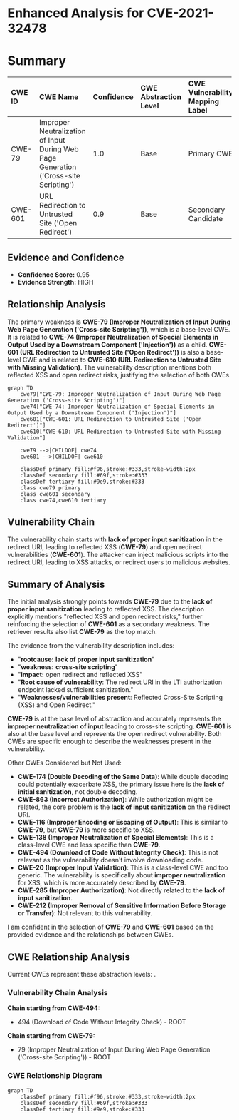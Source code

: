 # Enhanced Analysis for CVE-2021-32478

# Summary
| CWE ID  | CWE Name                                                                     | Confidence | CWE Abstraction Level | CWE Vulnerability Mapping Label | CWE-Vulnerability Mapping Notes |
| :-------- | :--------------------------------------------------------------------------- | :--------- | :-------------------- | :------------------------------ | :------------------------------ |
| CWE-79  | Improper Neutralization of Input During Web Page Generation ('Cross-site Scripting') | 1.0        | Base                  | Primary CWE                   | Allowed                       |
| CWE-601 | URL Redirection to Untrusted Site ('Open Redirect')                          | 0.9        | Base                  | Secondary Candidate             | Allowed                       |

## Evidence and Confidence

*   **Confidence Score:** 0.95
*   **Evidence Strength:** HIGH

## Relationship Analysis
The primary weakness is **CWE-79 (Improper Neutralization of Input During Web Page Generation ('Cross-site Scripting'))**, which is a base-level CWE. It is related to **CWE-74 (Improper Neutralization of Special Elements in Output Used by a Downstream Component ('Injection'))** as a child. **CWE-601 (URL Redirection to Untrusted Site ('Open Redirect'))** is also a base-level CWE and is related to **CWE-610 (URL Redirection to Untrusted Site with Missing Validation)**. The vulnerability description mentions both reflected XSS and open redirect risks, justifying the selection of both CWEs.

```mermaid
graph TD
    cwe79["CWE-79: Improper Neutralization of Input During Web Page Generation ('Cross-site Scripting')"]
    cwe74["CWE-74: Improper Neutralization of Special Elements in Output Used by a Downstream Component ('Injection')"]
    cwe601["CWE-601: URL Redirection to Untrusted Site ('Open Redirect')"]
    cwe610["CWE-610: URL Redirection to Untrusted Site with Missing Validation"]

    cwe79 -->|CHILDOF| cwe74
    cwe601 -->|CHILDOF| cwe610

    classDef primary fill:#f96,stroke:#333,stroke-width:2px
    classDef secondary fill:#69f,stroke:#333
    classDef tertiary fill:#9e9,stroke:#333
    class cwe79 primary
    class cwe601 secondary
    class cwe74,cwe610 tertiary
```

## Vulnerability Chain
The vulnerability chain starts with **lack of proper input sanitization** in the redirect URI, leading to reflected XSS (**CWE-79**) and open redirect vulnerabilities (**CWE-601**). The attacker can inject malicious scripts into the redirect URI, leading to XSS attacks, or redirect users to malicious websites.

## Summary of Analysis
The initial analysis strongly points towards **CWE-79** due to the **lack of proper input sanitization** leading to reflected XSS. The description explicitly mentions "reflected XSS and open redirect risks," further reinforcing the selection of **CWE-601** as a secondary weakness. The retriever results also list **CWE-79** as the top match.

The evidence from the vulnerability description includes:
- "**rootcause:** **lack of proper input sanitization**"
- "**weakness:** **cross-site scripting**"
- "**impact:** open redirect and reflected XSS"
- "**Root cause of vulnerability**: The redirect URI in the LTI authorization endpoint lacked sufficient sanitization."
- "**Weaknesses/vulnerabilities present**: Reflected Cross-Site Scripting (XSS) and Open Redirect."

**CWE-79** is at the base level of abstraction and accurately represents the **improper neutralization of input** leading to cross-site scripting. **CWE-601** is also at the base level and represents the open redirect vulnerability. Both CWEs are specific enough to describe the weaknesses present in the vulnerability.

Other CWEs Considered but Not Used:

*   **CWE-174 (Double Decoding of the Same Data)**: While double decoding could potentially exacerbate XSS, the primary issue here is the **lack of initial sanitization**, not double decoding.
*   **CWE-863 (Incorrect Authorization)**: While authorization might be related, the core problem is the **lack of input sanitization** on the redirect URI.
*   **CWE-116 (Improper Encoding or Escaping of Output)**: This is similar to **CWE-79**, but **CWE-79** is more specific to XSS.
*   **CWE-138 (Improper Neutralization of Special Elements)**: This is a class-level CWE and less specific than **CWE-79**.
*   **CWE-494 (Download of Code Without Integrity Check)**: This is not relevant as the vulnerability doesn't involve downloading code.
*   **CWE-20 (Improper Input Validation)**: This is a class-level CWE and too generic. The vulnerability is specifically about **improper neutralization** for XSS, which is more accurately described by **CWE-79**.
*   **CWE-285 (Improper Authorization)**: Not directly related to the **lack of input sanitization**.
*   **CWE-212 (Improper Removal of Sensitive Information Before Storage or Transfer)**: Not relevant to this vulnerability.

I am confident in the selection of **CWE-79** and **CWE-601** based on the provided evidence and the relationships between CWEs.


## CWE Relationship Analysis

Current CWEs represent these abstraction levels: .


### Vulnerability Chain Analysis

**Chain starting from CWE-494:**
- 494 (Download of Code Without Integrity Check) - ROOT


**Chain starting from CWE-79:**
- 79 (Improper Neutralization of Input During Web Page Generation ('Cross-site Scripting')) - ROOT



### CWE Relationship Diagram

```mermaid
graph TD
    classDef primary fill:#f96,stroke:#333,stroke-width:2px
    classDef secondary fill:#69f,stroke:#333
    classDef tertiary fill:#9e9,stroke:#333
```